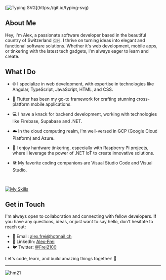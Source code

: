     
[![Typing SVG](https://readme-typing-svg.demolab.com/?font=Fira+Code&pause=1000&random=false&width=500&lines=Hi+there%F0%9F%91%8B%2C+I'm+Alex+from+Switzerland.)](https://git.io/typing-svg)


## About Me

Hey, I'm Alex, a passionate software developer based in the beautiful country of Switzerland 🇨🇭. I thrive on turning ideas into elegant and functional software solutions. Whether it's web development, mobile apps, or tinkering with the latest tech gadgets, I'm always eager to learn and create.

## What I Do

- 🌐 I specialize in web development, with expertise in technologies like Angular, TypeScript, JavaScript, HTML, and CSS.
- 📱 Flutter has been my go-to framework for crafting stunning cross-platform mobile applications.
- 💻 I have a knack for backend development, working with technologies like Firebase, Supabase and .NET.
- ☁️ In the cloud computing realm, I'm well-versed in GCP (Google Cloud Platform) and Azure.
- 🌟 I enjoy hardware tinkering, especially with Raspberry Pi projects, where I leverage the power of .NET IoT to create innovative solutions.
- 🛠️ My favorite coding companions are Visual Studio Code and Visual Studio.
  
  <br>
  
[![My Skills](https://skillicons.dev/icons?i=flutter,angular,ts,js,html,css,cs,dotnet,supabase,firebase,gcp,azure,raspberrypi,vscode,visualstudio)](https://skillicons.dev)

## Get in Touch

I'm always open to collaboration and connecting with fellow developers. If you have any questions, ideas, or just want to say hello, don't hesitate to reach out:

- 📧 Email: [alex.frei@hotmail.ch](mailto:alex.frei@hotmail.ch)
- 💼 LinkedIn: [Alex-Frei](https://www.linkedin.com/in/alex-frei-01b016202/)
- 🐦 Twitter: [@Frei2100](https://twitter.com/Frei2100)

Let's code, learn, and build amazing things together! 🚀

<hr>

<p align="left"> <img src="https://komarev.com/ghpvc/?username=hm21" alt="hm21"/> </p>

